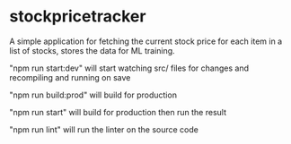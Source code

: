 # stockpricetracker
A simple application for fetching the current stock price for each item in a list of stocks,
stores the data for ML training.

"npm run start:dev" will start watching src/ files for changes and recompiling and running on save

"npm run build:prod" will build for production

"npm run start" will build for production then run the result

"npm run lint" will run the linter on the source code